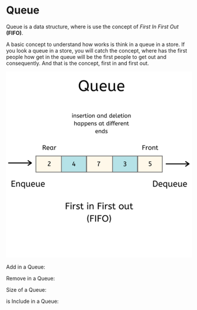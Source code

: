 # Queue 

Queue is a data structure, where is use the concept of *First In First Out* **(FIFO)**.

A basic concept to understand how works is think in a queue in a store. 
If you look a queue in a store, you will catch the concept, where has 
the first people how get in the queue will be the first people to get out and consequently. 
And that is the concept, first in and first out.


![Queue concept](assets/Queue-Data-Structures-1024x1024.png)

Add in a Queue:

Remove in a Queue:

Size of a Queue:

is Include in a Queue:
